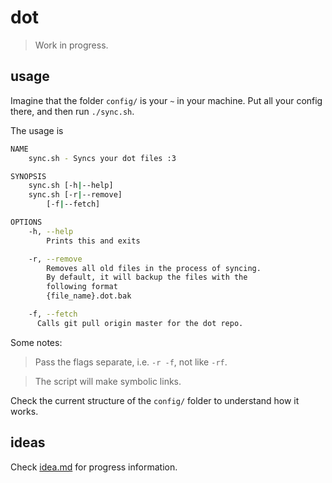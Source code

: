 # dot

> Work in progress.

## usage

Imagine that the folder `config/` is your `~` in your machine.
Put all your config there, and then run `./sync.sh`.

The usage is

```bash
NAME
    sync.sh - Syncs your dot files :3

SYNOPSIS
    sync.sh [-h|--help]
    sync.sh [-r|--remove]
	    [-f|--fetch]

OPTIONS
    -h, --help
	    Prints this and exits

    -r, --remove
	    Removes all old files in the process of syncing.
	    By default, it will backup the files with the
	    following format
		{file_name}.dot.bak

    -f, --fetch
	  Calls git pull origin master for the dot repo.

```

Some notes:

> Pass the flags separate, i.e. `-r -f`, not like `-rf`.

> The script will make symbolic links. 

Check the current structure of the `config/` folder to understand how it works.

## ideas

Check [idea.md](./idea.md) for progress information.

